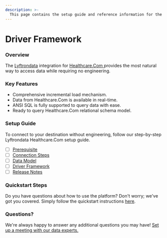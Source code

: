```yaml
---
description: >-
  This page contains the setup guide and reference information for the Healthcare.Com source connector.
---
```


# Driver Framework

### Overview

The [Lyftrondata](https://www.lyftrondata.com/) integration for [Healthcare.Com](https://www.lyftrondata.com/integration/healthcare.com/)[ ](https://www.lyftrondata.com/integration/healthcare.com/)provides the most natural way to access data while requiring no engineering.

### Key Features

* Comprehensive incremental load mechanism.
* Data from Healthcare.Com is available in real-time.&#x20;
* ANSI SQL is fully supported to query data with ease.
* Ready to query Healthcare.Com relational schema model.

### Setup Guide

To connect to your destination without engineering, follow our step-by-step Lyftrondata Healthcare.Com setup guide.

* [ ] [Prerequisite](../../marketing-analytics/healthcare.com/prerequisite.md)
* [ ] [Connection Steps](../../marketing-analytics/healthcare.com/connection-steps.md)
* [ ] [Data Model](../../marketing-analytics/healthcare.com/data-model/)
* [ ] [Driver Framework](../../marketing-analytics/healthcare.com/driver-framework/)
* [ ] [Release Notes](../../marketing-analytics/healthcare.com/release-notes.md)

### Quickstart Steps

Do you have questions about how to use the platform? Don't worry; we've got you covered. Simply follow the quickstart instructions [here](../../../quickstart-steps.md).

### Questions? <a href="#questions" id="questions"></a>

We're always happy to answer any additional questions you may have! [Set up a meeting with our data experts.](https://www.lyftrondata.com/book-a-meeting/)


